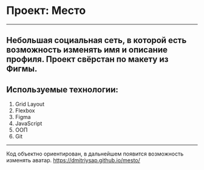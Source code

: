 # Проект: Место
---------------------------------------
Небольшая социальная сеть, в которой есть возможность изменять имя и описание профиля. Проект свёрстан по макету из Фигмы.
---------------------------------------
## Используемые технологии:

1. Grid Layout
2. Flexbox
3. Figma 
4. JavaScript 
5. ООП
6. Git
---------------------------------------
 Код объектно ориентирован, 
 в дальнейшем появится возможность изменять аватар. 
 https://dmitriysap.github.io/mesto/
 
